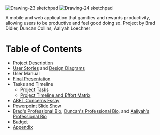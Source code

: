![Drawing-23 sketchpad](https://github.com/Deegee13244/Senior-Design/assets/75388877/8a10be84-c370-4221-9cb6-e66499206092) ![Drawing-24 sketchpad](https://github.com/Deegee13244/Senior-Design/assets/75388877/0cd2a60b-34c1-4bbd-a86a-8e8cc8398b51)

A mobile and web application that gamifies and rewards productivity, allowing users to be productive and feel good doing so. 
Project by Brad Didier, Duncan Collins, Aaliyah Loechner

# Table of Contents
* [Project Description](Project-Description.md)
* [User Stories](Design-Submissions/UserStories.md) and [Design Diagrams](Design-Submissions/Design-Diagrams.png)
* User Manual
* [Final Presentation](https://prezi.com/view/WSnXnDEXf5VbXeklmjLc/)
* Tasks and Timeline
  * [Project Tasks](Design-Submissions/TaskList.md)
  * [Project Timeline and Effort Matrix](Design-Submissions/Timeline-Milestones-and-Effort-Matrix.pdf)
* [ABET Concerns Essay](Design-Submissions/Project-Constraint-Essay.pdf)
* [Powerpoint Slide Show](Design-Submissions/Senior-Design-Presentation.pdf)
* [Brad's Professional Bio](Professional-Biographies/Brad-Didier-Professional-Biography.md), [Duncan's Professional Bio](Professional-Biographies/Duncan-Collins_ProfessionalBiography.md), and [Aaliyah's Professional Bio](Professional-Biographies/Aaliyah-Loechner-Professional-Biography.md)
* [Budget](budget.md)
* [Appendix](Appendix.md)
